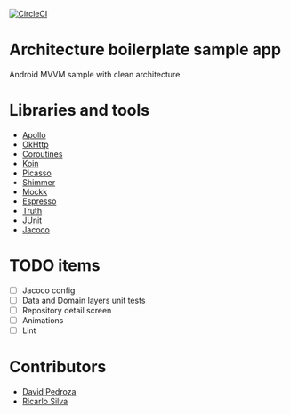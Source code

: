 [![CircleCI](https://circleci.com/gh/lucasmodesto/Android-Clean-Architecture-MVVM-Boilerplate.svg?style=svg)](https://circleci.com/gh/lucasmodesto/Android-Clean-Architecture-MVVM-Boilerplate)

# Architecture boilerplate sample app
Android MVVM sample with clean architecture

# Libraries and tools
- [Apollo](https://github.com/apollographql/apollo-android)
- [OkHttp](https://square.github.io/okhttp/)
- [Coroutines](https://kotlinlang.org/docs/reference/coroutines-overview.html)
- [Koin](https://github.com/InsertKoinIO/koin)
- [Picasso](https://github.com/square/picasso)
- [Shimmer](https://github.com/facebook/shimmer-android)
- [Mockk](https://mockk.io/)
- [Espresso](https://developer.android.com/training/testing/espresso)
- [Truth](https://github.com/google/truth)
- [JUnit](https://junit.org/junit5/)
- [Jacoco](https://github.com/arturdm/jacoco-android-gradle-plugin)

# TODO items
- [ ] Jacoco config
- [ ] Data and Domain layers unit tests
- [ ] Repository detail screen
- [ ] Animations
- [ ] Lint

# Contributors
- [David Pedroza](https://github.com/dpedroza)
- [Ricarlo Silva](https://github.com/ricarlo-silva)
